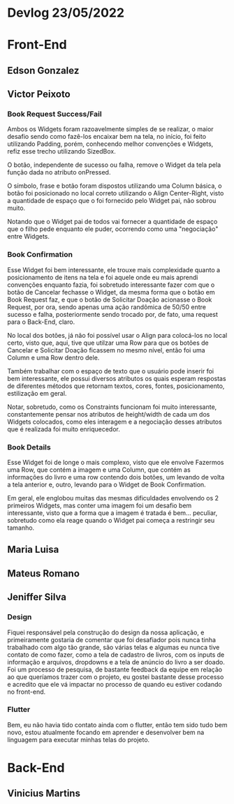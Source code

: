 # Devlog 23/05/2022

# Front-End

## Edson Gonzalez

## Victor Peixoto

### Book Request Success/Fail

Ambos os Widgets foram razoavelmente simples de se realizar, o maior desafio sendo como fazê-los encaixar bem na tela, no início, foi feito utilizando Padding, porém, conhecendo melhor convenções e Widgets, refiz esse trecho utilizando SizedBox.

O botão, independente de sucesso ou falha, remove o Widget da tela pela função dada no atributo onPressed.

O símbolo, frase e botão foram dispostos utilizando uma Column básica, o botão foi posicionado no local correto utilizando o Align Center-Right, visto a quantidade de espaço que o foi fornecido pelo Widget pai, não sobrou muito.

Notando que o Widget pai de todos vai fornecer a quantidade de espaço que o filho pede enquanto ele puder, ocorrendo como uma "negociação" entre Widgets.

### Book Confirmation

Esse Widget foi bem interessante, ele trouxe mais complexidade quanto a posicionamento de itens na tela e foi aquele onde eu mais aprendi convenções enquanto fazia, foi sobretudo interessante fazer com que o botão de Cancelar fechasse o Widget, da mesma forma que o botão em Book Request faz, e que o botão de Solicitar Doação acionasse o Book Request, por ora, sendo apenas uma ação randômica de 50/50 entre sucesso e falha, posteriormente sendo trocado por, de fato, uma request para o Back-End, claro.

No local dos botões, já não foi possível usar o Align para colocá-los no local certo, visto que, aqui, tive que utilzar uma Row para que os botões de Cancelar e Solicitar Doação ficassem no mesmo nível, então foi uma Column e uma Row dentro dele.

Também trabalhar com o espaço de texto que o usuário pode inserir foi bem interessante, ele possui diversos atributos os quais esperam respostas de diferentes métodos que retornam textos, cores, fontes, posicionamento, estilização em geral.

Notar, sobretudo, como os Constraints funcionam foi muito interessante, constantemente pensar nos atributos de height/width de cada um dos Widgets colocados, como eles interagem e a negociação desses atributos que é realizada foi muito enriquecedor.

### Book Details

Esse Widget foi de longe o mais complexo, visto que ele envolve Fazermos uma Row, que contém a imagem e uma Column, que contém as informações do livro e uma row contendo dois botões, um levando de volta a tela anterior e, outro, levando para o Widget de Book Confirmation.

Em geral, ele englobou muitas das mesmas dificuldades envolvendo os 2 primeiros Widgets, mas conter uma imagem foi um desafio bem interessante, visto que a forma que a imagem é tratada é bem... peculiar, sobretudo como ela reage quando o Widget pai começa a restringir seu tamanho.

## Maria Luisa

## Mateus Romano

## Jeniffer Silva

### Design

Fiquei responsável pela construção do design da nossa aplicação, e primeiramente gostaria de comentar que foi desafiador pois nunca tinha trabalhado com algo tão grande, são várias telas e algumas eu nunca tive contato de como fazer, como a tela de cadastro de livros, com os inputs de informação e arquivos, dropdowns e a tela de anúncio do livro a ser doado. Foi um processo de pesquisa, de bastante feedback da equipe em relação ao que queríamos trazer com o projeto, eu gostei bastante desse processo e acredito que ele vá impactar no processo de quando eu estiver codando no front-end.

### Flutter

Bem, eu não havia tido contato ainda com o flutter, então tem sido tudo bem novo, estou atualmente focando em aprender e desenvolver bem na linguagem para executar minhas telas do projeto.

# Back-End

## Vinicius Martins
